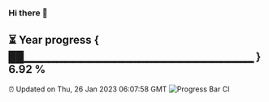 ### Hi there 👋
⏳ Year progress { ██▁▁▁▁▁▁▁▁▁▁▁▁▁▁▁▁▁▁▁▁▁▁▁▁▁▁▁▁ } 6.92 %
---
⏰ Updated on Thu, 26 Jan 2023 06:07:58 GMT
![Progress Bar CI](https://github.com/Moyi321/Moyi321/workflows/Progress%20Bar%20CI/badge.svg)
